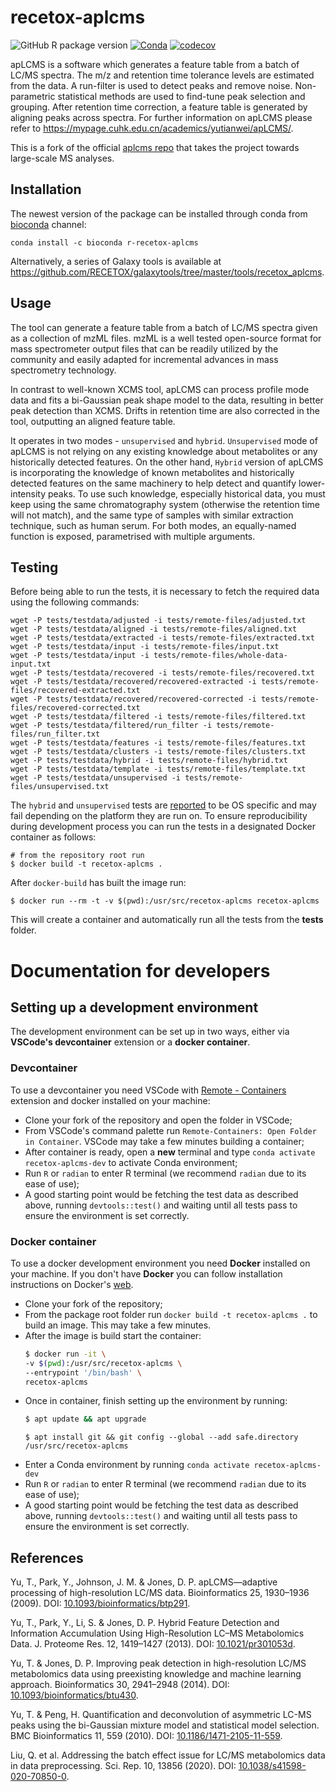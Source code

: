 # recetox-aplcms
![GitHub R package version](https://img.shields.io/github/r-package/v/RECETOX/recetox-aplcms)
[![Conda](https://img.shields.io/conda/v/bioconda/r-recetox-aplcms)](https://anaconda.org/bioconda/r-recetox-aplcms)
[![codecov](https://codecov.io/gh/RECETOX/recetox-aplcms/branch/master/graph/badge.svg?token=1B664Z8DHT)](https://codecov.io/gh/RECETOX/recetox-aplcms)

apLCMS is a software which generates a feature table from a batch of LC/MS spectra. The m/z and retention time tolerance levels are estimated from the data. A run-filter is used to detect peaks and remove noise. Non-parametric statistical methods are used to find-tune peak selection and grouping. After retention time correction, a feature table is generated by aligning peaks across spectra. For further information on apLCMS please refer to https://mypage.cuhk.edu.cn/academics/yutianwei/apLCMS/.

This is a fork of the official [aplcms repo](https://github.com/tianwei-yu/apLCMS) that takes the project towards large-scale MS analyses.

## Installation

The newest version of the package can be installed through conda from [bioconda](https://anaconda.org/bioconda/r-recetox-aplcms) channel:

```
conda install -c bioconda r-recetox-aplcms
```

Alternatively, a series of Galaxy tools is available at https://github.com/RECETOX/galaxytools/tree/master/tools/recetox_aplcms.

## Usage

The tool can generate a feature table from a batch of LC/MS spectra given as a collection of mzML files. mzML is a well tested open-source format for mass spectrometer output files that can be readily utilized by the community and easily adapted for incremental advances in mass spectrometry technology.

In contrast to well-known XCMS tool, apLCMS can process profile mode data and fits a bi-Gaussian peak shape model to the data, resulting in better peak detection than XCMS. Drifts in retention time are also corrected in the tool, outputting an aligned feature table.

It operates in two modes - `unsupervised` and `hybrid`. `Unsupervised` mode of apLCMS is not relying on any existing knowledge about metabolites or any historically detected features. On the other hand, `Hybrid` version of apLCMS is incorporating the knowledge of known metabolites and historically detected features on the same machinery to help detect and quantify lower-intensity peaks. To use such knowledge, especially historical data, you must keep using the same chromatography system (otherwise the retention time will not match), and the same type of samples with similar extraction technique, such as human serum. For both modes, an equally-named function is exposed, parametrised with multiple arguments.

## Testing
Before being able to run the tests, it is necessary to fetch the required data using the following commands:

```
wget -P tests/testdata/adjusted -i tests/remote-files/adjusted.txt
wget -P tests/testdata/aligned -i tests/remote-files/aligned.txt
wget -P tests/testdata/extracted -i tests/remote-files/extracted.txt
wget -P tests/testdata/input -i tests/remote-files/input.txt
wget -P tests/testdata/input -i tests/remote-files/whole-data-input.txt
wget -P tests/testdata/recovered -i tests/remote-files/recovered.txt
wget -P tests/testdata/recovered/recovered-extracted -i tests/remote-files/recovered-extracted.txt
wget -P tests/testdata/recovered/recovered-corrected -i tests/remote-files/recovered-corrected.txt
wget -P tests/testdata/filtered -i tests/remote-files/filtered.txt
wget -P tests/testdata/filtered/run_filter -i tests/remote-files/run_filter.txt
wget -P tests/testdata/features -i tests/remote-files/features.txt
wget -P tests/testdata/clusters -i tests/remote-files/clusters.txt
wget -P tests/testdata/hybrid -i tests/remote-files/hybrid.txt
wget -P tests/testdata/template -i tests/remote-files/template.txt
wget -P tests/testdata/unsupervised -i tests/remote-files/unsupervised.txt
```

The `hybrid` and `unsupervised` tests are [reported](https://github.com/RECETOX/recetox-aplcms/issues/24) to be OS specific and may fail depending on the platform they are run on. To ensure reproducibility during development process you can run the tests in a designated Docker container as follows:
```
# from the repository root run
$ docker build -t recetox-aplcms .
```
After `docker-build` has built the image run:
```
$ docker run --rm -t -v $(pwd):/usr/src/recetox-aplcms recetox-aplcms
```
This will create a container and automatically run all the tests from the **tests** folder.

# Documentation for developers

## Setting up a development environment
The development environment can be set up in two ways, either via **VSCode's devcontainer** extension or a **docker container**.

### Devcontainer
To use a devcontainer you need VSCode with [Remote - Containers](https://marketplace.visualstudio.com/items?itemName=ms-vscode-remote.remote-containers) extension and docker installed on your machine:
- Clone your fork of the repository and open the folder in VSCode;
- From VSCode's command palette run `Remote-Containers: Open Folder in Container`. VSCode may take a few minutes building a container;
- After container is ready, open a **new** terminal and type `conda activate recetox-aplcms-dev` to activate Conda environment;
- Run `R` or `radian` to enter R terminal (we recommend `radian` due to its ease of use);
- A good starting point would be fetching the test data as described above, running `devtools::test()` and waiting until all tests pass to ensure the environment is set correctly.

### Docker container
To use a docker development environment you need **Docker** installed on your machine. If you don't have **Docker** you can follow installation instructions on Docker's [web](https://docs.docker.com/engine/install/).
- Clone your fork of the repository;
- From the package root folder run `docker build -t recetox-aplcms .` to build an image. This may take a few minutes.
- After the image is build start the container:
    ```bash
    $ docker run -it \
    -v $(pwd):/usr/src/recetox-aplcms \
    --entrypoint '/bin/bash' \
    recetox-aplcms
    ```
- Once in container, finish setting up the environment by running:
    ```bash
    $ apt update && apt upgrade
    ```
    ```shell
    $ apt install git && git config --global --add safe.directory /usr/src/recetox-aplcms
    ```
- Enter a Conda environment by running `conda activate recetox-aplcms-dev`
- Run `R` or `radian` to enter R terminal (we recommend `radian` due to its ease of use);
- A good starting point would be fetching the test data as described above, running `devtools::test()` and waiting until all tests pass to ensure the environment is set correctly.


## References
Yu, T., Park, Y., Johnson, J. M. & Jones, D. P. apLCMS—adaptive processing of high-resolution LC/MS data. Bioinformatics 25, 1930–1936 (2009). DOI: [10.1093/bioinformatics/btp291](https://academic.oup.com/bioinformatics/article-lookup/doi/10.1093/bioinformatics/btp291).

Yu, T., Park, Y., Li, S. & Jones, D. P. Hybrid Feature Detection and Information Accumulation Using High-Resolution LC–MS Metabolomics Data. J. Proteome Res. 12, 1419–1427 (2013). DOI: [10.1021/pr301053d](https://pubs.acs.org/doi/10.1021/pr301053d).

Yu, T. & Jones, D. P. Improving peak detection in high-resolution LC/MS metabolomics data using preexisting knowledge and machine learning approach. Bioinformatics 30, 2941–2948 (2014). DOI: [10.1093/bioinformatics/btu430](https://academic.oup.com/bioinformatics/article-lookup/doi/10.1093/bioinformatics/btu430).

Yu, T. & Peng, H. Quantification and deconvolution of asymmetric LC-MS peaks using the bi-Gaussian mixture model and statistical model selection. BMC Bioinformatics 11, 559 (2010). DOI: [10.1186/1471-2105-11-559](https://bmcbioinformatics.biomedcentral.com/articles/10.1186/1471-2105-11-559).

Liu, Q. et al. Addressing the batch effect issue for LC/MS metabolomics data in data preprocessing. Sci. Rep. 10, 13856 (2020). DOI: [10.1038/s41598-020-70850-0](https://doi.org/10.1038/s41598-020-70850-0).
